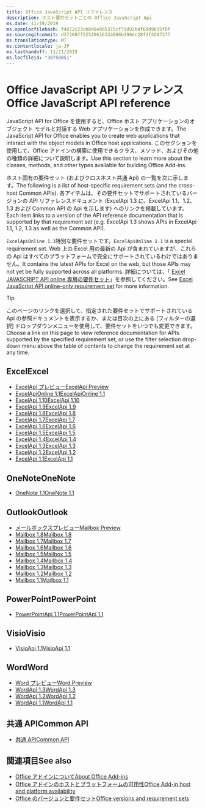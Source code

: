 ```yaml
---
title: Office JavaScript API リファレンス
description: ホスト要件セットごとの Office JavaScript Api
ms.date: 11/19/2019
ms.openlocfilehash: f4072c23cb0d6e0d5375cf79d92b4f6dd9b35f0f
ms.sourcegitcommit: d37268ff5254061632a886b196ec28f2f4087377
ms.translationtype: MT
ms.contentlocale: ja-JP
ms.lasthandoff: 11/21/2019
ms.locfileid: "38758051"
---
```

# <a name="office-javascript-api-reference"></a><span data-ttu-id="cbbb6-103">Office JavaScript API リファレンス</span><span class="sxs-lookup"><span data-stu-id="cbbb6-103">Office JavaScript API reference</span></span>

<span data-ttu-id="cbbb6-104">JavaScript API for Office を使用すると、Office ホスト アプリケーションのオブジェクト モデルと対話する Web アプリケーションを作成できます。</span><span class="sxs-lookup"><span data-stu-id="cbbb6-104">The JavaScript API for Office enables you to create web applications that interact with the object models in Office host applications.</span></span> <span data-ttu-id="cbbb6-105">このセクションを使用して、Office アドインの構築に使用できるクラス、メソッド、およびその他の種類の詳細について説明します。</span><span class="sxs-lookup"><span data-stu-id="cbbb6-105">Use this section to learn more about the classes, methods, and other types available for building Office Add-ins.</span></span>

<span data-ttu-id="cbbb6-106">ホスト固有の要件セット (およびクロスホスト共通 Api) の一覧を次に示します。</span><span class="sxs-lookup"><span data-stu-id="cbbb6-106">The following is a list of host-specific requirement sets (and the cross-host Common APIs).</span></span> <span data-ttu-id="cbbb6-107">各アイテムは、その要件セットでサポートされているバージョンの API リファレンスドキュメント (ExcelApi 1.3 に、ExcelApi 1.1、1.2、1.3 および Common API の Api を示します) へのリンクを掲載しています。</span><span class="sxs-lookup"><span data-stu-id="cbbb6-107">Each item links to a version of the API reference documentation that is supported by that requirement set (e.g. ExcelApi 1.3 shows APIs in ExcelApi 1.1, 1.2, 1.3 as well as the Common API).</span></span>

<span data-ttu-id="cbbb6-108">`ExcelApiOnline 1.1`特別な要件セットです。</span><span class="sxs-lookup"><span data-stu-id="cbbb6-108">`ExcelApiOnline 1.1` is a special requirement set.</span></span> <span data-ttu-id="cbbb6-109">Web 上の Excel 用の最新の Api が含まれていますが、これらの Api はすべてのプラットフォームで完全にサポートされているわけではありません。</span><span class="sxs-lookup"><span data-stu-id="cbbb6-109">It contains the latest APIs for Excel on the web, but those APIs may not yet be fully supported across all platforms.</span></span> <span data-ttu-id="cbbb6-110">詳細については、「 [Excel JAVASCRIPT API online 専用の要件セット](/office/dev/add-ins/reference/requirement-sets/excel-api-online-requirement-set)」を参照してください。</span><span class="sxs-lookup"><span data-stu-id="cbbb6-110">See [Excel JavaScript API online-only requirement set](/office/dev/add-ins/reference/requirement-sets/excel-api-online-requirement-set) for more information.</span></span>

> [!TIP]
> <span data-ttu-id="cbbb6-111">このページのリンクを選択して、指定された要件セットでサポートされている Api の参照ドキュメントを表示するか、または目次の上にある [フィルターの選択] ドロップダウンメニューを使用して、要件セットをいつでも変更できます。</span><span class="sxs-lookup"><span data-stu-id="cbbb6-111">Choose a link on this page to view reference documentation for APIs supported by the specified requirement set, or use the filter selection drop-down menu above the table of contents to change the requirement set at any time.</span></span>

## <a name="excel"></a><span data-ttu-id="cbbb6-112">Excel</span><span class="sxs-lookup"><span data-stu-id="cbbb6-112">Excel</span></span>

- [<span data-ttu-id="cbbb6-113">ExcelApi プレビュー</span><span class="sxs-lookup"><span data-stu-id="cbbb6-113">ExcelApi Preview</span></span>](/javascript/api/excel?view=excel-js-preview)
- [<span data-ttu-id="cbbb6-114">ExcelApiOnline 1.1</span><span class="sxs-lookup"><span data-stu-id="cbbb6-114">ExcelApiOnline 1.1</span></span>](/javascript/api/excel?view=excel-js-online)
- [<span data-ttu-id="cbbb6-115">ExcelApi 1.10</span><span class="sxs-lookup"><span data-stu-id="cbbb6-115">ExcelApi 1.10</span></span>](/javascript/api/excel?view=excel-js-1.10)
- [<span data-ttu-id="cbbb6-116">ExcelApi 1.9</span><span class="sxs-lookup"><span data-stu-id="cbbb6-116">ExcelApi 1.9</span></span>](/javascript/api/excel?view=excel-js-1.9)
- [<span data-ttu-id="cbbb6-117">ExcelApi 1.8</span><span class="sxs-lookup"><span data-stu-id="cbbb6-117">ExcelApi 1.8</span></span>](/javascript/api/excel?view=excel-js-1.8)
- [<span data-ttu-id="cbbb6-118">ExcelApi 1.7</span><span class="sxs-lookup"><span data-stu-id="cbbb6-118">ExcelApi 1.7</span></span>](/javascript/api/excel?view=excel-js-1.7)
- [<span data-ttu-id="cbbb6-119">ExcelApi 1.6</span><span class="sxs-lookup"><span data-stu-id="cbbb6-119">ExcelApi 1.6</span></span>](/javascript/api/excel?view=excel-js-1.6)
- [<span data-ttu-id="cbbb6-120">ExcelApi 1.5</span><span class="sxs-lookup"><span data-stu-id="cbbb6-120">ExcelApi 1.5</span></span>](/javascript/api/excel?view=excel-js-1.5)
- [<span data-ttu-id="cbbb6-121">ExcelApi 1.4</span><span class="sxs-lookup"><span data-stu-id="cbbb6-121">ExcelApi 1.4</span></span>](/javascript/api/excel?view=excel-js-1.4)
- [<span data-ttu-id="cbbb6-122">ExcelApi 1.3</span><span class="sxs-lookup"><span data-stu-id="cbbb6-122">ExcelApi 1.3</span></span>](/javascript/api/excel?view=excel-js-1.3)
- [<span data-ttu-id="cbbb6-123">ExcelApi 1.2</span><span class="sxs-lookup"><span data-stu-id="cbbb6-123">ExcelApi 1.2</span></span>](/javascript/api/excel?view=excel-js-1.2)
- [<span data-ttu-id="cbbb6-124">ExcelApi 1.1</span><span class="sxs-lookup"><span data-stu-id="cbbb6-124">ExcelApi 1.1</span></span>](/javascript/api/excel?view=excel-js-1.1)

## <a name="onenote"></a><span data-ttu-id="cbbb6-125">OneNote</span><span class="sxs-lookup"><span data-stu-id="cbbb6-125">OneNote</span></span>

- [<span data-ttu-id="cbbb6-126">OneNote 1.1</span><span class="sxs-lookup"><span data-stu-id="cbbb6-126">OneNote 1.1</span></span>](/javascript/api/onenote?view=onenote-js-1.1)

## <a name="outlook"></a><span data-ttu-id="cbbb6-127">Outlook</span><span class="sxs-lookup"><span data-stu-id="cbbb6-127">Outlook</span></span>

- [<span data-ttu-id="cbbb6-128">メールボックスプレビュー</span><span class="sxs-lookup"><span data-stu-id="cbbb6-128">Mailbox Preview</span></span>](/javascript/api/outlook?view=outlook-js-preview)
- [<span data-ttu-id="cbbb6-129">Mailbox 1.8</span><span class="sxs-lookup"><span data-stu-id="cbbb6-129">Mailbox 1.8</span></span>](/javascript/api/outlook?view=outlook-js-1.8)
- [<span data-ttu-id="cbbb6-130">Mailbox 1.7</span><span class="sxs-lookup"><span data-stu-id="cbbb6-130">Mailbox 1.7</span></span>](/javascript/api/outlook?view=outlook-js-1.7)
- [<span data-ttu-id="cbbb6-131">Mailbox 1.6</span><span class="sxs-lookup"><span data-stu-id="cbbb6-131">Mailbox 1.6</span></span>](/javascript/api/outlook?view=outlook-js-1.6)
- [<span data-ttu-id="cbbb6-132">Mailbox 1.5</span><span class="sxs-lookup"><span data-stu-id="cbbb6-132">Mailbox 1.5</span></span>](/javascript/api/outlook?view=outlook-js-1.5)
- [<span data-ttu-id="cbbb6-133">Mailbox 1.4</span><span class="sxs-lookup"><span data-stu-id="cbbb6-133">Mailbox 1.4</span></span>](/javascript/api/outlook?view=outlook-js-1.4)
- [<span data-ttu-id="cbbb6-134">Mailbox 1.3</span><span class="sxs-lookup"><span data-stu-id="cbbb6-134">Mailbox 1.3</span></span>](/javascript/api/outlook?view=outlook-js-1.3)
- [<span data-ttu-id="cbbb6-135">Mailbox 1.2</span><span class="sxs-lookup"><span data-stu-id="cbbb6-135">Mailbox 1.2</span></span>](/javascript/api/outlook?view=outlook-js-1.2)
- [<span data-ttu-id="cbbb6-136">Mailbox 1.1</span><span class="sxs-lookup"><span data-stu-id="cbbb6-136">Mailbox 1.1</span></span>](/javascript/api/outlook?view=outlook-js-1.1)

## <a name="powerpoint"></a><span data-ttu-id="cbbb6-137">PowerPoint</span><span class="sxs-lookup"><span data-stu-id="cbbb6-137">PowerPoint</span></span>

- [<span data-ttu-id="cbbb6-138">PowerPointApi 1.1</span><span class="sxs-lookup"><span data-stu-id="cbbb6-138">PowerPointApi 1.1</span></span>](/javascript/api/powerpoint?view=powerpoint-js-1.1)

## <a name="visio"></a><span data-ttu-id="cbbb6-139">Visio</span><span class="sxs-lookup"><span data-stu-id="cbbb6-139">Visio</span></span>

- [<span data-ttu-id="cbbb6-140">VisioApi 1.1</span><span class="sxs-lookup"><span data-stu-id="cbbb6-140">VisioApi 1.1</span></span>](/javascript/api/visio?view=visio-js-1.1)

## <a name="word"></a><span data-ttu-id="cbbb6-141">Word</span><span class="sxs-lookup"><span data-stu-id="cbbb6-141">Word</span></span>

- [<span data-ttu-id="cbbb6-142">Word プレビュー</span><span class="sxs-lookup"><span data-stu-id="cbbb6-142">Word Preview</span></span>](/javascript/api/word?view=word-js-preview)
- [<span data-ttu-id="cbbb6-143">WordApi 1.3</span><span class="sxs-lookup"><span data-stu-id="cbbb6-143">WordApi 1.3</span></span>](/javascript/api/word?view=word-js-1.3)
- [<span data-ttu-id="cbbb6-144">WordApi 1.2</span><span class="sxs-lookup"><span data-stu-id="cbbb6-144">WordApi 1.2</span></span>](/javascript/api/word?view=word-js-1.2)
- [<span data-ttu-id="cbbb6-145">WordApi 1.1</span><span class="sxs-lookup"><span data-stu-id="cbbb6-145">WordApi 1.1</span></span>](/javascript/api/word?view=word-js-1.1)

## <a name="common-api"></a><span data-ttu-id="cbbb6-146">共通 API</span><span class="sxs-lookup"><span data-stu-id="cbbb6-146">Common API</span></span>

- [<span data-ttu-id="cbbb6-147">共通 API</span><span class="sxs-lookup"><span data-stu-id="cbbb6-147">Common API</span></span>](/javascript/api/office?view=common-js)

## <a name="see-also"></a><span data-ttu-id="cbbb6-148">関連項目</span><span class="sxs-lookup"><span data-stu-id="cbbb6-148">See also</span></span>

- [<span data-ttu-id="cbbb6-149">Office アドインについて</span><span class="sxs-lookup"><span data-stu-id="cbbb6-149">About Office Add-ins</span></span>](/office/dev/add-ins/overview)
- [<span data-ttu-id="cbbb6-150">Office アドインのホストとプラットフォームの可用性</span><span class="sxs-lookup"><span data-stu-id="cbbb6-150">Office Add-in host and platform availability</span></span>](/office/dev/add-ins/overview/office-add-in-availability)
- [<span data-ttu-id="cbbb6-151">Office のバージョンと要件セット</span><span class="sxs-lookup"><span data-stu-id="cbbb6-151">Office versions and requirement sets</span></span>](/office/dev/add-ins/develop/office-versions-and-requirement-sets)
